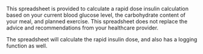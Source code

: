 This spreadsheet is provided to calculate a rapid dose insulin calculation based on your current blood glucose level, the carbohydrate content of your meal, and planned exercise.
This spreadsheet does not replace the advice and recommendations from your healthcare provider.

The spreadsheet will calculate the rapid insulin dose, and also has a logging function as well.
